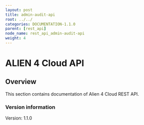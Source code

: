```yaml
---
layout: post
title: admin-audit-api
root: ../../
categories: DOCUMENTATION-1.1.0
parent: [rest_api]
node_name: rest_api_admin-audit-api
weight: 4
---
```


# ALIEN 4 Cloud API

## Overview
This section contains documentation of Alien 4 Cloud REST API.

### Version information
Version: 1.1.0


